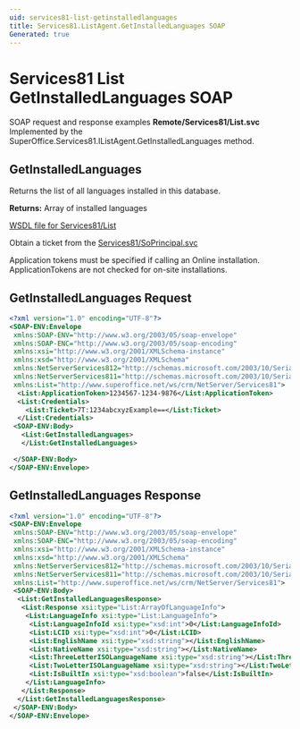 ```yaml
---
uid: services81-list-getinstalledlanguages
title: Services81.ListAgent.GetInstalledLanguages SOAP
Generated: true
---
```


# Services81 List GetInstalledLanguages SOAP

SOAP request and response examples **Remote/Services81/List.svc**
Implemented by the <see cref="M:SuperOffice.Services81.IListAgent.GetInstalledLanguages">SuperOffice.Services81.IListAgent.GetInstalledLanguages</see> method.

## GetInstalledLanguages

Returns the list of all languages installed in this database.


**Returns:** Array of installed languages


[WSDL file for Services81/List](../Services81-List.md)

Obtain a ticket from the [Services81/SoPrincipal.svc](../SoPrincipal/SoPrincipal.md)

Application tokens must be specified if calling an Online installation. ApplicationTokens are not checked for on-site installations.

## GetInstalledLanguages Request

```xml
<?xml version="1.0" encoding="UTF-8"?>
<SOAP-ENV:Envelope
 xmlns:SOAP-ENV="http://www.w3.org/2003/05/soap-envelope"
 xmlns:SOAP-ENC="http://www.w3.org/2003/05/soap-encoding"
 xmlns:xsi="http://www.w3.org/2001/XMLSchema-instance"
 xmlns:xsd="http://www.w3.org/2001/XMLSchema"
 xmlns:NetServerServices812="http://schemas.microsoft.com/2003/10/Serialization/Arrays"
 xmlns:NetServerServices811="http://schemas.microsoft.com/2003/10/Serialization/"
 xmlns:List="http://www.superoffice.net/ws/crm/NetServer/Services81">
  <List:ApplicationToken>1234567-1234-9876</List:ApplicationToken>
  <List:Credentials>
    <List:Ticket>7T:1234abcxyzExample==</List:Ticket>
  </List:Credentials>
 <SOAP-ENV:Body>
   <List:GetInstalledLanguages>
   </List:GetInstalledLanguages>

 </SOAP-ENV:Body>
</SOAP-ENV:Envelope>

```


## GetInstalledLanguages Response

```xml
<?xml version="1.0" encoding="UTF-8"?>
<SOAP-ENV:Envelope
 xmlns:SOAP-ENV="http://www.w3.org/2003/05/soap-envelope"
 xmlns:SOAP-ENC="http://www.w3.org/2003/05/soap-encoding"
 xmlns:xsi="http://www.w3.org/2001/XMLSchema-instance"
 xmlns:xsd="http://www.w3.org/2001/XMLSchema"
 xmlns:NetServerServices812="http://schemas.microsoft.com/2003/10/Serialization/Arrays"
 xmlns:NetServerServices811="http://schemas.microsoft.com/2003/10/Serialization/"
 xmlns:List="http://www.superoffice.net/ws/crm/NetServer/Services81">
 <SOAP-ENV:Body>
  <List:GetInstalledLanguagesResponse>
   <List:Response xsi:type="List:ArrayOfLanguageInfo">
    <List:LanguageInfo xsi:type="List:LanguageInfo">
     <List:LanguageInfoId xsi:type="xsd:int">0</List:LanguageInfoId>
     <List:LCID xsi:type="xsd:int">0</List:LCID>
     <List:EnglishName xsi:type="xsd:string"></List:EnglishName>
     <List:NativeName xsi:type="xsd:string"></List:NativeName>
     <List:ThreeLetterISOLanguageName xsi:type="xsd:string"></List:ThreeLetterISOLanguageName>
     <List:TwoLetterISOLanguageName xsi:type="xsd:string"></List:TwoLetterISOLanguageName>
     <List:IsBuiltIn xsi:type="xsd:boolean">false</List:IsBuiltIn>
    </List:LanguageInfo>
   </List:Response>
  </List:GetInstalledLanguagesResponse>
 </SOAP-ENV:Body>
</SOAP-ENV:Envelope>

```

